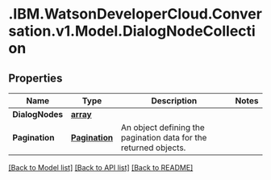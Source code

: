 # .IBM.WatsonDeveloperCloud.Conversation.v1.Model.DialogNodeCollection
## Properties

Name | Type | Description | Notes
------------ | ------------- | ------------- | -------------
**DialogNodes** | [**array<DialogNode>**](DialogNode.md) |  | 
**Pagination** | [**Pagination**](Pagination.md) | An object defining the pagination data for the returned objects. | 

[[Back to Model list]](../README.md#documentation-for-models) [[Back to API list]](../README.md#documentation-for-api-endpoints) [[Back to README]](../README.md)

